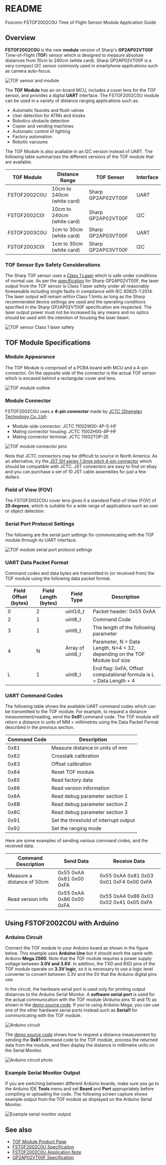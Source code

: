 # README
Foxconn FSTOF2002C0U Time of Flight Sensor Module Application Guide

## Overview
**FSTOF2002C0U** is the new **module** version of Sharp's **GP2AP02VT00F** Time-of-Flight (**TOF**) sensor which is designed to measure absolute distances from 10cm to 240cm (white card). Sharp GP2AP02VT00F is a very compact I2C sensor commonly used in smartphone applications such as camera auto-focus.

![TOF sensor and module](https://github.com/sharpsensoruser/sharp-sensor-demos/blob/master/images/foxconn_fstof2002c0u_tofsensor.png)

The **TOF Module** has an on-board MCU, includes a cover lens for the TOF sensor, and provides a digital **UART** interface. The FSTOF2002C0U module can be used in a variety of distance ranging applications such as:
* Automatic faucets and flush valves
* User detection for ATMs and kiosks
* Robotics obstacle detection
* Copier and vending machines
* Automatic control of lighting
* Factory automation
* Robotic vacuums

The TOF Module is also available in an I2C version instead of UART. The following table summarizes the different versions of the TOF module that are available.

| TOF Module | Distance Range|TOF Sensor|Interface|
|-------------|-------------|-------------|---------|
|FSTOF2002C0U|10cm to 240cm (white card)|Sharp GP2AP02VT00F|UART|
|FSTOF2002C0I|10cm to 240cm (white card)|Sharp GP2AP02VT00F|I2C|
|FSTOF2003C0U|1cm to 30cm (white card)|Sharp GP2AP03VT00F|UART|
|FSTOF2003C0I|1cm to 30cm (white card)|Sharp GP2AP03VT00F|I2C|

### TOF Sensor Eye Safety Considerations

The Sharp TOF sensor uses a [Class 1 Laser](https://en.wikipedia.org/wiki/Laser_safety#Class_1) which is safe under conditions of normal use. As per the [specification](http://www.socle-tech.com/doc/IC%20Channel%20Product/SHARP_GP2AP02VT00F_Specification.pdf) for Sharp GP2AP02VT00F, the laser output from the TOF sensor is Class 1 laser safety under all reasonably foreseeable including single faults in compliance with IEC 60825-1:2014. The laser output will remain within Class 1 limits as long as the Sharp recommended device settings are used and the operating conditions specified in the Sharp GP2AP02VT00F specification are respected. The laser output power must not be increased by any means and no optics should be used with the intention of focusing the laser beam.

![TOF sensor Class 1 laser safety](https://github.com/sharpsensoruser/sharp-sensor-demos/blob/master/images/sharp_mtof171000c0_lasersafety.png)

## TOF Module Specifications

### Module Appearance

The TOF Module is comprised of a PCBA board with MCU and a 4-pin connector. On the opposite side of the connector is the actual TOF sensor which is encased behind a rectangular cover and lens.

![TOF module outline](https://github.com/sharpsensoruser/sharp-sensor-demos/blob/master/images/foxconn_fstof2002c0u_appearance.png)

### Module Connector

FSTOF2002C0U uses a **4-pin connector** made by [JCTC (Shenglan Technology Co. Ltd)](http://www.jctc.com.cn/):

* Module-side connector: JCTC 11002W00-4P-S-HF
* Mating connector housing: JCTC 11002H00-4P-HF
* Mating connector terminal: JCTC 11002TOP-2E

![TOF module connector pins](https://github.com/sharpsensoruser/sharp-sensor-demos/blob/master/images/foxconn_fstof2002c0u_connectorpins.png)

Note that JCTC connectors may be difficult to source in North America. As an alternative, try the [JST SH series 1.0mm pitch 4-pin connector](http://www.jst-mfg.com/product/pdf/eng/eSH.pdf) which should be compatible with JCTC. JST connectors are easy to find on ebay and you can purchase a set of 10 JST cable assemblies for just a few dollars.

### Field of View (FOV)

The FSTOF2002C0U cover lens gives it a standard Field-of-View (FOV) of **25 degrees**, which is suitable for a wide range of applications such as user or object detection. 

### Serial Port Protocol Settings

The following are the serial port settings for communicating with the TOF module through its UART interface.

![TOF module serial port protocol settings](https://github.com/sharpsensoruser/sharp-sensor-demos/blob/master/images/sharp_mtof171000c0_serialportsettings.png)

### UART Data Packet Format

Command codes and data bytes are transmitted to (or received from) the TOF module using the following data packet format.

| Field Offset (bytes) | Field Length (bytes)|Field Type | Description |
|-------------|-------------|-------------|---------|
|0|2|uint16_t|Packet header: 0x55 0xAA|
|2|1|uint8_t|Command Code|
|3|1|uint8_t|The length of the following parameter|
|4|N|Array of uint8_t|Parameter, N = Data Length, N+4 < 32, depending on the TOF Module buf size|
|L|1|uint8_t|End flag: 0xFA, Offset computational formula is L = Data Length + 4|

### UART Command Codes

The following table shows the available UART command codes which can be transmitted to the TOF module. For example, to request a distance measurement/reading, send the **0x81** command code. The TOF module will return a distance in units of MM = millimetres using the Data Packet Format described in the previous section.

| Command Code | Description |
|-------------|-------------|
| 0x81 | Measure distance in units of mm |
| 0x82 | Crosstalk calibration |
| 0x83 | Offset calibration |
| 0x84 | Reset TOF module |
| 0x85 | Read factory data |
| 0x86 | Read version information |
| 0x8A | Read debug parameter section 1 |
| 0x8B | Read debug parameter section 2 |
| 0x8C | Read debug parameter section 3 |
| 0x91 | Set the threshold of interrupt output |
| 0x92 | Set the ranging mode |

Here are some examples of sending various command codes, and the received data.

| Command Description| Send Data | Receive Data
|-------------|-------------|-------------|
| Measure a distance of 50cm | 0x55 0xAA 0x81 0x00 0xFA | 0x55 0xAA 0x81 0x03 0x01 0xF4 0x00 0xFA
| Read version info | 0x55 0xAA 0x86 0x00 0xFA | 0x55 0xAA 0x86 0x03 0x02 0x41 0x05 0xFA

## Using FSTOF2002C0U with Arduino

### Arduino Circuit

Connect the TOF module to your Arduino board as shown in the figure below. This example uses **Arduino Uno** but it should work the same with Arduino **Mega 2560**. Note that the TOF module requires a power supply voltage between **3.0V and 3.6V**. In addition, the TXD and RXD pins of the TOF module operate on **3.3V logic**, so it is necessary to use a logic level converter to convert between 3.3V and the 5V that the Arduino digital pins use.

In the circuit, the hardware serial port is used only for printing output distances to the Arduino Serial Monitor. A **software serial port** is used for the actual communication with the TOF module (Arduino pins 10 and 11) as shown in the [demo source code](https://github.com/sharpsensoruser/sharp-sensor-demos/blob/master/FSTOF2002C0U/foxconn_fstof2002c0u_demo.ino). If you're using Arduino Mega, you can use one of the other hardware serial ports instead such as **Serial1** for communicating with the TOF module.

![Arduino circuit](https://github.com/sharpsensoruser/sharp-sensor-demos/blob/master/images/foxconn_fstof2002c0u_circuit.png)

The [demo source code](https://github.com/sharpsensoruser/sharp-sensor-demos/blob/master/FSTOF2002C0U/foxconn_fstof2002c0u_demo.ino) shows how to request a distance measurement by sending the **0x81** command code to the TOF module, process the returned data from the module, and then display the distance in millimetre units on the Serial Monitor.

![Arduino circuit photo](https://github.com/sharpsensoruser/sharp-sensor-demos/blob/master/images/foxconn_fstof2002c0u_circuitphoto.png)

### Example Serial Monitor Output

If you are switching between different Arduino boards, make sure you go to the Arduino IDE **Tools** menu and set **Board** and **Port** appropriately before compiling or uploading the code. The following screen capture shows example output from the TOF module as displayed on the Arduino Serial Monitor.

![Example serial monitor output](https://github.com/sharpsensoruser/sharp-sensor-demos/blob/master/images/foxconn_fstof2002c0u_monitor.png)

## See also
* [TOF Module Product Page](http://www.socle-tech.com/Socle_ToF_Module%20.php)
* [FSTOF2002C0U Specification](http://www.socle-tech.com/doc/IC%20Channel%20Product/FSTOF2002C0x%20ToF%20module%20Preliminary%20V3_EN.pdf)
* [FSTOF2002C0U Application Note](http://www.socle-tech.com/doc/IC%20Channel%20Product/FSTOF200xC0x%20ToF%20module%20Preliminary%20application%20guide%20.pdf)
* [GP2AP02VT00F Specification](http://www.socle-tech.com/doc/IC%20Channel%20Product/SHARP_GP2AP02VT00F_Specification.pdf)

